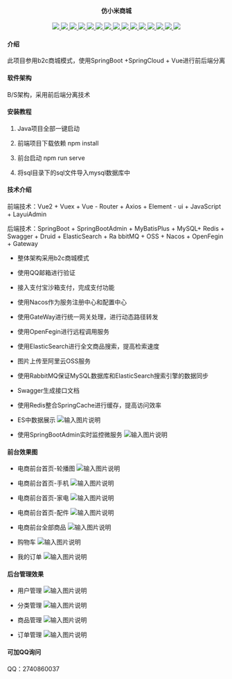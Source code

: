 <h4 align="center">仿小米商城</h4>
<p align="center">
	</a>
        <a target="_blank" href="https://github.com/He0306/meeting">
		<img src="https://img.shields.io/badge/-Spring%20Boot-success" />
	</a>
	</a>
        <a target="_blank" href="https://github.com/He0306/meeting">
		<img src="https://img.shields.io/badge/-MySQL-success" />
	</a>
	<a target="_blank" href="https://github.com/He0306/meeting">
		<img src="https://img.shields.io/badge/-Redis-success" />
	</a>
	<a target="_blank" href="https://github.com/He0306/meeting">
		<img src="https://img.shields.io/badge/-Elasticsearch-success" />
	</a>
	<a target="_blank" href="https://github.com/He0306/meeting">
		<img src="https://img.shields.io/badge/-Gateway-success" />
	</a>
	<a target="_blank" href="https://github.com/He0306/meeting">
		<img src="https://img.shields.io/badge/-Nacos-success" />
	</a>
	<a target="_blank" href="https://github.com/He0306/meeting">
		<img src="https://img.shields.io/badge/-OpenFeign-success" />
	</a>
	<a target="_blank" href="https://github.com/He0306/meeting">
		<img src="https://img.shields.io/badge/-SpringBoot%20Admin-success" />
	</a>
	<a target="_blank" href="https://github.com/He0306/meeting">
		<img src="https://img.shields.io/badge/-LayUI%20Admin-success" />
	</a>
	<a target="_blank" href="https://github.com/He0306/meeting">
		<img src="https://img.shields.io/badge/-Vue-success" />
	</a>
	<a target="_blank" href="https://github.com/He0306/meeting">
		<img src="https://img.shields.io/badge/-Axios-success" />
	</a>
	<a target="_blank" href="https://github.com/He0306/meeting">
		<img src="https://img.shields.io/badge/-Echarts-success" />
	</a>
	<a target="_blank" href="https://github.com/He0306/meeting">
		<img src="https://img.shields.io/badge/-Element%20UI-success" />
	</a>
	<a target="_blank" href="https://github.com/He0306/meeting">
		<img src="https://img.shields.io/badge/-Mybatis%20Plus-success" />
	</a>
	<a target="_blank" href="https://github.com/He0306/meeting">
		<img src="https://img.shields.io/badge/-OSS阿里云-success" />
	</a>
	
</p>

#### 介绍

此项目参用b2c商城模式，使用SpringBoot +SpringCloud + Vue进行前后端分离

#### 软件架构
B/S架构，采用前后端分离技术


#### 安装教程

1. Java项目全部一键启动  

2. 前端项目下载依赖 npm install

3. 前台启动 npm run serve

4. 将sql目录下的sql文件导入mysql数据库中

#### 技术介绍

前端技术：Vue2 + Vuex + Vue - Router + Axios + Element - ui + JavaScript + LayuiAdmin

后端技术：SpringBoot + SpringBootAdmin + MyBatisPlus + MySQL+ Redis + Swagger + Druid + ElasticSearch + Ra
bbitMQ + OSS + Nacos + OpenFegin + Gateway

* 整体架构采用b2c商城模式

* 使用QQ邮箱进行验证

* 接入支付宝沙箱支付，完成支付功能

* 使用Nacos作为服务注册中心和配置中心

* 使用GateWay进行统一网关处理，进行动态路径转发

* 使用OpenFegin进行远程调用服务

* 使用ElasticSearch进行全文商品搜索，提高检索速度

* 图片上传至阿里云OSS服务

* 使用RabbitMQ保证MySQL数据库和ElasticSearch搜索引擎的数据同步

* Swagger生成接口文档

* 使用Redis整合SpringCache进行缓存，提高访问效率

* ES中数据展示
![输入图片说明](images/image1.png)

* 使用SpringBootAdmin实时监控微服务
![输入图片说明](images/image9.png)

#### 前台效果图

* 电商前台首页-轮播图
![输入图片说明](images/image2.png)

* 电商前台首页-手机
![输入图片说明](images/image3.png)

* 电商前台首页-家电
![输入图片说明](images/image4.png)

* 电商前台首页-配件
![输入图片说明](images/image5.png)

* 电商前台全部商品
![输入图片说明](images/image6.png)

* 购物车
![输入图片说明](images/image7.png)

* 我的订单
![输入图片说明](images/image8.png)

#### 后台管理效果

* 用户管理
![输入图片说明](images/image10.png)

* 分类管理
![输入图片说明](images/image11.png)

* 商品管理
![输入图片说明](images/image12.png)

* 订单管理
![输入图片说明](images/image13.png)

#### 可加QQ询问

QQ：2740860037
